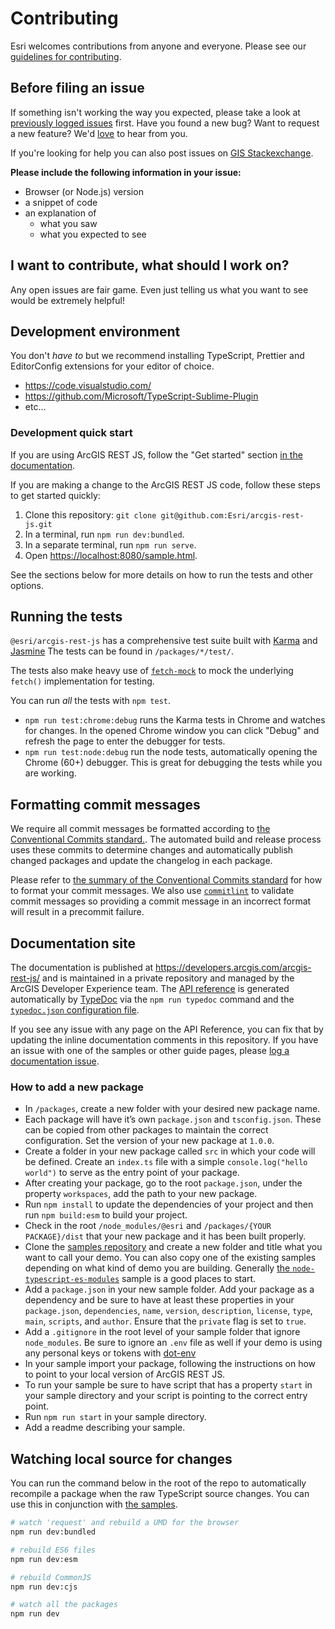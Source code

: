 # Contributing

Esri welcomes contributions from anyone and everyone. Please see our [guidelines for contributing](https://github.com/esri/contributing).

## Before filing an issue

If something isn't working the way you expected, please take a look at [previously logged issues](https://github.com/Esri/arcgis-rest-js/issues) first. Have you found a new bug? Want to request a new feature? We'd [love](https://github.com/Esri/arcgis-rest-js/issues/new) to hear from you.

If you're looking for help you can also post issues on [GIS Stackexchange](http://gis.stackexchange.com/questions/ask?tags=esri-oss).

**Please include the following information in your issue:**

- Browser (or Node.js) version
- a snippet of code
- an explanation of
  - what you saw
  - what you expected to see

## I want to contribute, what should I work on?

Any open issues are fair game. Even just telling us what you want to see would be extremely helpful!

## Development environment

You don't _have to_ but we recommend installing TypeScript, Prettier and EditorConfig extensions for your editor of choice.

- <https://code.visualstudio.com/>
- <https://github.com/Microsoft/TypeScript-Sublime-Plugin>
- etc...

### Development quick start

If you are using ArcGIS REST JS, follow the "Get started" section [in the documentation](https://developers.arcgis.com/arcgis-rest-js/get-started/).

If you are making a change to the ArcGIS REST JS code, follow these steps to get started quickly:

1. Clone this repository: `git clone git@github.com:Esri/arcgis-rest-js.git`
2. In a terminal, run `npm run dev:bundled`.
3. In a separate terminal, run `npm run serve`.
4. Open <https://localhost:8080/sample.html>.

See the sections below for more details on how to run the tests and other options.

## Running the tests

`@esri/arcgis-rest-js` has a comprehensive test suite built with [Karma](http://karma-runner.github.io/0.12/index.html) and [Jasmine](https://jasmine.github.io/) The tests can be found in `/packages/*/test/`.

The tests also make heavy use of [`fetch-mock`](http://www.wheresrhys.co.uk/fetch-mock/) to mock the underlying `fetch()` implementation for testing.

You can run _all_ the tests with `npm test`.

- `npm run test:chrome:debug` runs the Karma tests in Chrome and watches for changes. In the opened Chrome window you can click "Debug" and refresh the page to enter the debugger for tests.
- `npm run test:node:debug` run the node tests, automatically opening the Chrome (60+) debugger. This is great for debugging the tests while you are working.

## Formatting commit messages

We require all commit messages be formatted according to [the Conventional Commits standard.](https://www.conventionalcommits.org/en/v1.0.0/). The automated build and release process uses these commits to determine changes and automatically publish changed packages and update the changelog in each package.

Please refer to [the summary of the Conventional Commits standard](https://www.conventionalcommits.org/en/v1.0.0/#summary) for how to format your commit messages. We also use [`commitlint`](https://commitlint.js.org/#/) to validate commit messages so providing a commit message in an incorrect format will result in a precommit failure.

## Documentation site

The documentation is published at <https://developers.arcgis.com/arcgis-rest-js/> and is maintained in a private repository and managed by the ArcGIS Developer Experience team. The [API reference](https://developers.arcgis.com/arcgis-rest-js/api-reference/) is generated automatically by [TypeDoc](https://typedoc.org/) via the `npm run typedoc` command and the [`typedoc.json` configuration file](./typedoc.json).

If you see any issue with any page on the API Reference, you can fix that by updating the inline documentation comments in this repository. If you have an issue with one of the samples or other guide pages, please [log a documentation issue](https://github.com/Esri/arcgis-rest-js/issues/new?assignees=&labels=Documentation&template=documentation.yml).

### How to add a new package

- In `/packages`, create a new folder with your desired new package name.
- Each package will have it’s own `package.json` and `tsconfig.json`. These can be copied from other packages to maintain the correct configuration. Set the version of your new package at `1.0.0`.
- Create a folder in your new package called `src` in which your code will be defined. Create an `index.ts` file with a simple `console.log("hello world")` to serve as the entry point of your package.
- After creating your package, go to the root `package.json`, under the property `workspaces`, add the path to your new package.
- Run `npm install` to update the dependencies of your project and then run `npm build:esm` to build your project.
- Check in the root `/node_modules/@esri` and `/packages/{YOUR PACKAGE}/dist` that your new package and it has been built properly.
- Clone the [samples repository](https://github.com/Esri/arcgis-rest-js-samples) and create a new folder and title what you want to call your demo. You can also copy one of the existing samples depending on what kind of demo you are building. Generally [the `node-typescript-es-modules`](https://github.com/Esri/arcgis-rest-js-samples/tree/main/samples/node-typescript-es-modules) sample is a good places to start.
- Add a `package.json` in your new sample folder. Add your package as a dependency and be sure to have at least these properties in your `package.json`, `dependencies`, `name`, `version`, `description`, `license`, `type`, `main`, `scripts`, and `author`. Ensure that the `private` flag is set to `true`.
- Add a `.gitignore` in the root level of your sample folder that ignore `node_modules`. Be sure to ignore an `.env` file as well if your demo is using any personal keys or tokens with [dot-env](https://github.com/motdotla/dotenv)
- In your sample import your package, following the instructions on how to point to your local version of ArcGIS REST JS.
- To run your sample be sure to have script that has a property `start` in your sample directory and your script is pointing to the correct entry point.
- Run `npm run start` in your sample directory.
- Add a readme describing your sample.

## Watching local source for changes

You can run the command below in the root of the repo to automatically recompile a package when the raw TypeScript source changes. You can use this in conjunction with [the samples](https://github.com/Esri/arcgis-rest-js-samples?tab=readme-ov-file#local-arcgis-rest-js).

```bash
# watch 'request' and rebuild a UMD for the browser
npm run dev:bundled

# rebuild ES6 files
npm run dev:esm

# rebuild CommonJS
npm run dev:cjs

# watch all the packages
npm run dev
```
